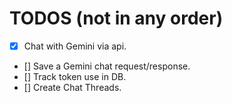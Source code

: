 # TODOS (not in any order)
- [x] Chat with Gemini via api.
- [] Save a Gemini chat request/response.
- [] Track token use in DB.
- [] Create Chat Threads.